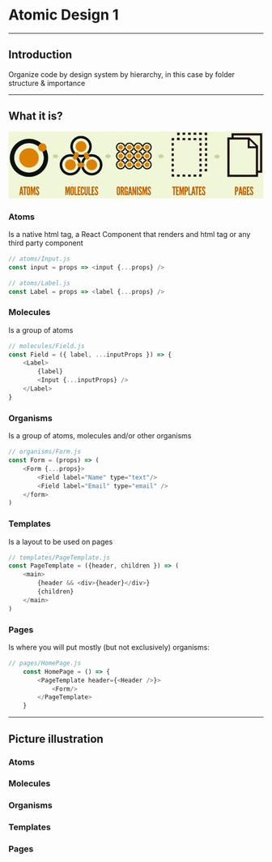 # Atomic Design 1

---

## Introduction

Organize code by design system by hierarchy, in this case by folder structure & importance
<!-- because frontend development is getting more complicated by the our code -->

---

## What it is?

![](./assets/atomic-design.png)

### Atoms

Is a native html tag, a React Component that renders and html tag or any third party component

```js
// atoms/Input.js
const input = props => <input {...props} />
```

```js
// atoms/Label.js
const Label = props => <label {...props} />
```

### Molecules

Is a group of atoms

```js
// molecules/Field.js
const Field = ({ label, ...inputProps }) => {
    <Label>
        {label}
        <Input {...inputProps} />
    </Label>
}
```

### Organisms

Is a group of atoms, molecules and/or other organisms

```js
// organisms/Form.js
const Form = (props) => (
    <Form {...props}>
        <Field label="Name" type="text"/>
        <Field label="Email" type="email" />
    </form>
)
```

### Templates

Is a layout to be used on pages

```js
// templates/PageTemplate.js
const PageTemplate = ({header, children }) => (
    <main>
        {header && <div>{header}</div>}
        {children}
    </main>
)
```

### Pages

Is where you will put mostly (but not exclusively) organisms:

```js
// pages/HomePage.js
    const HomePage = () => {
        <PageTemplate header={<Header />}>
            <Form/>
        </PageTemplate>
    }
```

---

## Picture illustration

### Atoms

### Molecules

### Organisms

### Templates

### Pages